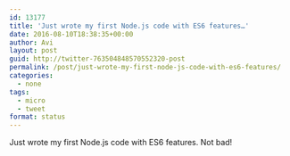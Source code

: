 ```yaml
---
id: 13177
title: 'Just wrote my first Node.js code with ES6 features…'
date: 2016-08-10T18:38:35+00:00
author: Avi
layout: post
guid: http://twitter-763504848570552320-post
permalink: /post/just-wrote-my-first-node-js-code-with-es6-features/
categories:
  - none
tags:
  - micro
  - tweet
format: status
---
```

Just wrote my first Node.js code with ES6 features. Not bad!